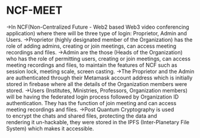 # NCF-MEET
->In NCF(Non-Centralized Future - Web2 based Web3 video conferencing application) where there will be three type of login: Proprietor, Admin and Users.
->Proprietor (highly designated member of the Organization) has the role of adding admins, creating or join meetings, can access meeting recordings and files.
->Admin are the those (Heads of the Organization) who has the role of permitting users, creating or join meetings, can access meeting recordings and files, to maintain the features of NCF such as session lock, meeting scale, screen casting.
->The Proprietor and the Admin are authenticated through their Metamask account address which is initially stored in firebase where all the details of the Organization members were stored.
->Users (Institutes, Ministries, Professors, Organization members) will be having the federated login process followed by Organization ID authentication. They has the function of join meeting and can access meeting recordings and files.
->Post Quantum Cryptography is used to encrypt the chats and shared files, protecting the data and rendering it un-hackable, they were stored in the IPFS (Inter-Planetary File System) which makes it accessible.
